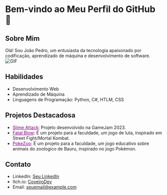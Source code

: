 # Bem-vindo ao Meu Perfil do GitHub 👋

## Sobre Mim
Olá! Sou João Pedro, um entusiasta da tecnologia apaixonado por codificação, aprendizado de máquina e desenvolvimento de software. 
![GIF](https://38.media.tumblr.com/8172e0131c2c70066ed7367d258efec7/tumblr_ncjhd2QXEs1qb7g9eo1_500.gif)

## Habilidades
- Desenvolvimento Web
- Aprendizado de Máquina
- Linguagens de Programação: Python, C#, HTLM, CSS

## Projetos Destacadosa

- <a href="https://corveiro.itch.io/slime-attack" style="color:purple">Slime Attack</a>: Projeto desenvolvido na GameJam 2023.
- <a href="https://github.com/CoveiroDev/Fatal-Blow" style="color:purple">Fatal Blow</a>: É um projeto para a faculdade, um jogo de luta, inspirado em Street Fight/Mortal Kombat.
- <a href="https://github.com/CoveiroDev/PoKe-Zoo" style="color:purple">PokeZoo</a>: É um projeto para a faculdade, um jogo educativo sobre animais do zoologico de Bauru, inspirado no jogo Pokémon.

## Contato
- LinkedIn: [Seu LinkedIn](link_para_o_seu_perfil)
- Itch.io: [CoveiroDev](https://corveiro.itch.io/)
- Email: seuemail@example.com


